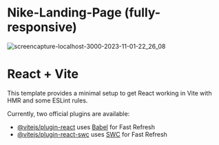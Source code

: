 # Nike-Landing-Page (fully-responsive)

![screencapture-localhost-3000-2023-11-01-22_26_08](https://github.com/shinpaingmin/Nike-Landing-Page/assets/103930442/d16e5d34-2b34-425f-a8d2-0da582d5fab6)

# React + Vite

This template provides a minimal setup to get React working in Vite with HMR and some ESLint rules.

Currently, two official plugins are available:

- [@vitejs/plugin-react](https://github.com/vitejs/vite-plugin-react/blob/main/packages/plugin-react/README.md) uses [Babel](https://babeljs.io/) for Fast Refresh
- [@vitejs/plugin-react-swc](https://github.com/vitejs/vite-plugin-react-swc) uses [SWC](https://swc.rs/) for Fast Refresh
